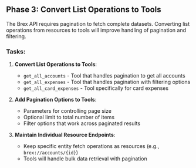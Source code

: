## Phase 3: Convert List Operations to Tools

The Brex API requires pagination to fetch complete datasets. Converting list operations from resources to tools will improve handling of pagination and filtering.

### Tasks:

1. **Convert List Operations to Tools**:
   - `get_all_accounts` - Tool that handles pagination to get all accounts
   - `get_all_expenses` - Tool that handles pagination with filtering options
   - `get_all_card_expenses` - Tool specifically for card expenses

2. **Add Pagination Options to Tools**:
   - Parameters for controlling page size
   - Optional limit to total number of items
   - Filter options that work across paginated results

3. **Maintain Individual Resource Endpoints**:
   - Keep specific entity fetch operations as resources (e.g., `brex://accounts/{id}`)
   - Tools will handle bulk data retrieval with pagination 